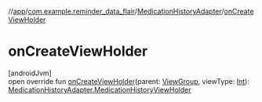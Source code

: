 //[app](../../../index.md)/[com.example.reminder_data_flair](../index.md)/[MedicationHistoryAdapter](index.md)/[onCreateViewHolder](on-create-view-holder.md)

# onCreateViewHolder

[androidJvm]\
open override fun [onCreateViewHolder](on-create-view-holder.md)(parent: [ViewGroup](https://developer.android.com/reference/kotlin/android/view/ViewGroup.html), viewType: [Int](https://kotlinlang.org/api/latest/jvm/stdlib/kotlin/-int/index.html)): [MedicationHistoryAdapter.MedicationHistoryViewHolder](-medication-history-view-holder/index.md)

